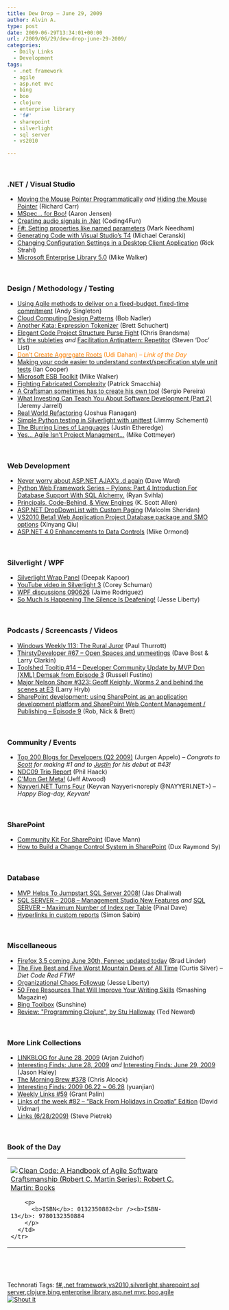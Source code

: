 ```yaml
---
title: Dew Drop – June 29, 2009
author: Alvin A.
type: post
date: 2009-06-29T13:34:01+00:00
url: /2009/06/29/dew-drop-june-29-2009/
categories:
  - Daily Links
  - Development
tags:
  - .net framework
  - agile
  - asp.net mvc
  - bing
  - boo
  - clojure
  - enterprise library
  - 'f#'
  - sharepoint
  - silverlight
  - sql server
  - vs2010

---
```

&#160;

### .NET / Visual Studio

  * [Moving the Mouse Pointer Programmatically][1] _and_&#160;[Hiding the Mouse Pointer][2] (Richard Carr)
  * [MSpec&#8230; for Boo!][3] (Aaron Jensen)
  * [Creating audio signals in .Net][4] (Coding4Fun)
  * [F#: Setting properties like named parameters][5] (Mark Needham)
  * [Generating Code with Visual Studio’s T4][6] (Michael Ceranski)
  * [Changing Configuration Settings in a Desktop Client Application][7] (Rick Strahl)
  * [Microsoft Enterprise Library 5.0][8] (Mike Walker)

&#160;

### Design / Methodology / Testing

  * [Using Agile methods to deliver on a fixed-budget, fixed-time commitment][9] (Andy Singleton)
  * [Cloud Computing Design Patterns][10] (Bob Nadler)
  * [Another Kata: Expression Tokenizer][11] (Brett Schuchert)
  * [Elegant Code Project Structure Purse Fight][12] (Chris Brandsma)
  * [It’s the subleties][13] _and_&#160;[Facilitation Antipattern: Repetitor][14] (Steven ‘Doc’ List)
  * [<font color="#ff8000">Don&#8217;t Create Aggregate Roots</font>][15] <font color="#ff8000">(Udi Dahan) <em>– Link of the Day</em></font>
  * [Making your code easier to understand context/specification style unit tests][16] (Ian Cooper)
  * [Microsoft ESB Toolkit][17] (Mike Walker)
  * [Fighting Fabricated Complexity][18] (Patrick Smacchia)
  * [A Craftsman sometimes has to create his own tool][19] (Sergio Pereira)
  * [What Investing Can Teach You About Software Development (Part 2)][20] (Jeremy Jarrell)
  * [Real World Refactoring][21] (Joshua Flanagan)
  * [Simple Python testing in Silverlight with unittest][22] (Jimmy Schementi)
  * [The Blurring Lines of Languages][23] (Justin Etheredge)
  * [Yes&#8230; Agile Isn&#8217;t Project Managment&#8230;][24] (Mike Cottmeyer)

&#160;

### Web Development

  * [Never worry about ASP.NET AJAX’s .d again][25] (Dave Ward)
  * [Python Web Framework Series – Pylons: Part 4 Introduction For Database Support With SQL Alchemy.][26] (Ryan Svihla)
  * [Principals, Code-Behind, & View Engines][27] (K. Scott Allen)
  * [ASP.NET DropDownList with Custom Paging][28] (Malcolm Sheridan)
  * [VS2010 Beta1 Web Application Project Database package and SMO options][29] (Xinyang Qiu)
  * [ASP.NET 4.0 Enhancements to Data Controls][30] (Mike Ormond)

&#160;

### Silverlight / WPF

  * [Silverlight Wrap Panel][31] (Deepak Kapoor)
  * [YouTube video in Silverlight 3][32] (Corey Schuman)
  * [WPF discussions 090626][33] (Jaime Rodriguez)
  * [So Much Is Happening The Silence Is Deafening!][34] (Jesse Liberty)

&#160;

### Podcasts / Screencasts / Videos

  * [Windows Weekly 113: The Rural Juror][35] (Paul Thurrott)
  * [ThirstyDeveloper #67 &#8211; Open Spaces and unmeetings][36] (Dave Bost & Larry Clarkin)
  * [Toolshed Tooltip #14 &#8211; Developer Community Update by MVP Don (XML) Demsak from Episode 3][37] (Russell Fustino)
  * [Major Nelson Show #323: Geoff Keighly, Worms 2 and behind the scenes at E3][38] (Larry Hryb)
  * [SharePoint development: using SharePoint as an application development platform and SharePoint Web Content Management / Publishing &#8211; Episode 9][39] (Rob, Nick & Brett)

&#160;

### Community / Events

  * [Top 200 Blogs for Developers (Q2 2009)][40] (Jurgen Appelo) _– Congrats to [Scott][41] for making #1 and to [Justin][42] for his debut at #43!_
  * [NDC09 Trip Report][43] (Phil Haack)
  * [C’Mon Get Meta!][44] (Jeff Atwood)
  * [Nayyeri.NET Turns Four][45] (Keyvan Nayyeri<noreply @NAYYERI.NET>) _– Happy Blog-day, Keyvan!_

&#160;

### SharePoint

  * [Community Kit For SharePoint][46] (Dave Mann)
  * [How to Build a Change Control System in SharePoint][47] (Dux Raymond Sy)

&#160;

### Database

  * [MVP Helps To Jumpstart SQL Server 2008!][48] (Jas Dhaliwal)
  * [SQL SERVER – 2008 – Management Studio New Features][49] _and_&#160;[SQL SERVER – Maximum Number of Index per Table][50] (Pinal Dave)
  * [Hyperlinks in custom reports][51] (Simon Sabin)

&#160;

### Miscellaneous

  * [Firefox 3.5 coming June 30th, Fennec updated today][52] (Brad Linder)
  * [The Five Best and Five Worst Mountain Dews of All Time][53] (Curtis Silver) _– Diet Code Red FTW!_
  * [Organizational Chaos Followup][54] (Jesse Liberty)
  * [50 Free Resources That Will Improve Your Writing Skills][55] (Smashing Magazine)
  * [Bing Toolbox][56] (Sunshine)
  * [Review: "Programming Clojure", by Stu Halloway][57] (Ted Neward)

&#160;

### More Link Collections

  * [LINKBLOG for June 28, 2009][58] (Arjan Zuidhof)
  * [Interesting Finds: June 28, 2009][59] _and_&#160;[Interesting Finds: June 29, 2009][60] (Jason Haley)
  * [The Morning Brew #378][61] (Chris Alcock)
  * [Interesting Finds: 2009 06.22 ~ 06.28][62] (yuanjian)
  * [Weekly Links #59][63] (Grant Palin)
  * [Links of the week #82 &#8211; “Back From Holidays in Croatia” Edition][64] (David Vidmar)
  * [Links (6/28/2009)][65] (Steve Pietrek)

&#160;

### Book of the Day

<div style="padding-bottom: 0px; margin: 0px; padding-left: 0px; padding-right: 0px; display: inline; float: none; padding-top: 0px" id="scid:7dc1bd33-94bd-46fd-a20b-0131235bcd47:fd4db6e3-992b-49a5-90c4-897fd76d5d5a" class="wlWriterSmartContent">
  <table cellspacing="0" cellpadding="2" width="400" border="0" unselectable="on">
    <tr>
      <td valign="top" width="400">
        <p>
          <a title="Clean Code: A Handbook of Agile Software Craftsmanship (Robert C. Martin Series): Robert C. Martin: Books" href="http://www.amazon.com/exec/obidos/ASIN/0132350882/alvinashcraft-20"><img data-recalc-dims="1" decoding="async" src="https://i0.wp.com/images.amazon.com/images/P/0132350882.01.MZZZZZZZ.jpg?w=660" border="0" align="left" style="float:left" />Clean Code: A Handbook of Agile Software Craftsmanship (Robert C. Martin Series): Robert C. Martin: Books</a>
        </p>
        
        <p>
          <b>ISBN</b>: 0132350882<br /><b>ISBN-13</b>: 9780132350884
        </p>
      </td>
    </tr>
  </table>
</div>

&#160;

<div style="padding-bottom: 0px; margin: 0px; padding-left: 0px; padding-right: 0px; display: inline; float: none; padding-top: 0px" id="scid:C16BAC14-9A3D-4c50-9394-FBFEF7A93539:de6350b3-4f40-4811-8788-383102e0ce2a" class="wlWriterSmartContent">
  <!--dotnetkickit-->
</div>

&#160;

<div style="padding-bottom: 0px; margin: 0px; padding-left: 0px; padding-right: 0px; display: inline; float: none; padding-top: 0px" id="scid:0767317B-992E-4b12-91E0-4F059A8CECA8:0001d0cd-d9e9-4e0a-b875-9924fc30728a" class="wlWriterSmartContent">
  Technorati Tags: <a href="http://technorati.com/tags/f%23" rel="tag">f#</a>,<a href="http://technorati.com/tags/.net+framework" rel="tag">.net framework</a>,<a href="http://technorati.com/tags/vs2010" rel="tag">vs2010</a>,<a href="http://technorati.com/tags/silverlight" rel="tag">silverlight</a>,<a href="http://technorati.com/tags/sharepoint" rel="tag">sharepoint</a>,<a href="http://technorati.com/tags/sql+server" rel="tag">sql server</a>,<a href="http://technorati.com/tags/clojure" rel="tag">clojure</a>,<a href="http://technorati.com/tags/bing" rel="tag">bing</a>,<a href="http://technorati.com/tags/enterprise+library" rel="tag">enterprise library</a>,<a href="http://technorati.com/tags/asp.net+mvc" rel="tag">asp.net mvc</a>,<a href="http://technorati.com/tags/boo" rel="tag">boo</a>,<a href="http://technorati.com/tags/agile" rel="tag">agile</a>
</div>

<div class="wlWriterHeaderFooter" style="margin:0px; padding:0px 0px 0px 0px;">
  <div class="shoutIt">
    <a rev="vote-for" href="http://dotnetshoutout.com/Submit?url=http%3a%2f%2fwww.alvinashcraft.com%2f2009%2f06%2f29%2fdew-drop-june-29-2009%2f&title=Dew+Drop+-+June+29%2c+2009"><img decoding="async" alt="Shout it" src="http://dotnetshoutout.com/image.axd?url=https://morningdew-bpc6g3a0fgaxdxcu.eastus2-01.azurewebsites.net/2009/06/29/dew-drop-june-29-2009/" style="border:0px" /></a>
  </div>
</div>

 [1]: http://feedproxy.google.com/~r/BlackwaspLatestAdditions/~3/NuHERFcKSKI/MoveMousePointer.aspx
 [2]: http://feedproxy.google.com/~r/BlackwaspLatestAdditions/~3/KDvr3wXWjw8/HideMousePointer.aspx
 [3]: http://codebetter.com/blogs/aaron.jensen/archive/2009/06/27/mspec-for-boo.aspx
 [4]: http://blogs.msdn.com/coding4fun/archive/2009/06/28/9807450.aspx
 [5]: http://feedproxy.google.com/~r/MarkNeedham/~3/-DVyHtTtRMI/
 [6]: http://www.codecapers.com/2009/06/generating-code-with-visual-studios-t4.html
 [7]: http://feedproxy.google.com/~r/rickstrahl/~3/_-fEhZDW4YM/810709.aspx
 [8]: http://feedproxy.google.com/~r/MikeWalker/~3/pLnLQBKsgO4/microsoft-enterprise-library-50.html
 [9]: http://blog.assembla.com/assemblablog/tabid/12618/bid/9767/Using-Agile-methods-to-deliver-on-a-fixed-budget-fixed-time-commitment.aspx
 [10]: http://rdn-consulting.com/blog/2009/06/28/cloud-computing-design-patterns/
 [11]: http://blog.objectmentor.com/articles/2009/06/29/another-kata-expression-tokenizer
 [12]: http://elegantcode.com/2009/06/28/elegant-code-project-structure-purse-fight/
 [13]: http://www.stevenlist.com/blog/2009/06/28/its-the-subleties/
 [14]: http://www.stevenlist.com/blog/2009/06/29/facilitation-antipattern-repetitor/
 [15]: http://www.udidahan.com/2009/06/29/dont-create-aggregate-roots/
 [16]: http://codebetter.com/blogs/ian_cooper/archive/2009/06/29/making-your-code-easier-to-understand-context-specification-style-unit-tests.aspx
 [17]: http://feedproxy.google.com/~r/MikeWalker/~3/YqeVn2X8B8o/microsoft-esb-toolkit.html
 [18]: http://codebetter.com/blogs/patricksmacchia/archive/2009/06/28/fighting-fabricated-complexity.aspx
 [19]: http://feedproxy.google.com/~r/devlicious/~3/RjUxBTLAArE/a-craftsman-sometimes-has-to-create-his-own-tool.aspx
 [20]: http://jeremyjarrell.com/archive/2009/06/29/125.aspx
 [21]: http://feedproxy.google.com/~r/lostechies/~3/WiQJ5sbwOfE/real-world-refactoring.aspx
 [22]: http://feedproxy.google.com/~r/jimmy-thinking/~3/RnR1tYF1sHQ/simple-python-testing-in-silverlight.html
 [23]: http://www.codethinked.com/post.aspx?id=261f1acc-04c8-42e4-954c-c1cf9a5f2ac9
 [24]: http://feedproxy.google.com/~r/leadingagile/~3/UlJyREphI_4/yes-agile-isnt-project-managment.html
 [25]: http://feedproxy.google.com/~r/Encosia/~3/CjlWNiqx02E/
 [26]: http://feedproxy.google.com/~r/lostechies/~3/Kzl0Og38C8Y/python-web-framework-series-pylons-part-4-database-support-with-sql-alchemy.aspx
 [27]: http://odetocode.com/Blogs/scott/archive/2009/06/29/13036.aspx
 [28]: http://feedproxy.google.com/~r/netCurryRecentArticles/~3/TrWycnUcVd0/ShowArticle.aspx
 [29]: http://blogs.msdn.com/webdevtools/archive/2009/06/28/vs2010-beta1-web-application-project-database-package-and-smo-options.aspx
 [30]: http://feedproxy.google.com/~r/mikeormond/~3/WkUGzDmSpc4/asp-net-4-0-enhancements-to-data-controls.aspx
 [31]: http://feedproxy.google.com/~r/OneDotNetWay/~3/3Vj9yAQVZ4g/
 [32]: http://www.85turns.com/2009/06/28/youtube-video-in-silverlight-3/
 [33]: http://blogs.msdn.com/jaimer/archive/2009/06/29/wpf-discussions-090626.aspx
 [34]: http://silverlight.net/blogs/jesseliberty/archive/2009/06/29/so-much-is-happening-the-silence-is-deafening.aspx
 [35]: http://www.winsupersite.com/paul/podcast.asp#113
 [36]: http://feedproxy.google.com/~r/ThirstyDeveloperPodcast/~3/3u2wm90Nrqw/67OpenSpacesAndUnmeetings.aspx
 [37]: http://channel9.msdn.com/shows/toolshed/Toolshed-Tooltip-14-Developer-Commmunity-Update-by-MVP-Don-Demsak-from-Episode-3/
 [38]: http://feedproxy.google.com/~r/MajorNelsonblogcast/~3/OonZvv2sObo/show-323-geoff-keighly-worms-2-and-behind-the-scenes-at-e3.aspx
 [39]: http://www.sharepointpodshow.com/archive/2009/06/29/sharepoint-development-using-sharepoint-as-an-application-development-platform-and.aspx
 [40]: http://feedproxy.google.com/~r/noop/~3/uc2Chk6baUM/top-200-blogs-for-developers-q2-2009.html
 [41]: http://www.hanselman.com/blog/
 [42]: http://www.codethinked.com/
 [43]: http://haacked.com/archive/2009/06/28/ndc2009-trip-report.aspx
 [44]: http://blog.stackoverflow.com/2009/06/cmon-get-meta/
 [45]: http://nayyeri.net/blog/nayyeri-net-turns-four/
 [46]: http://feedproxy.google.com/~r/sharepointmvpblogs/~3/xhZUk7B-R3k/community-kit-for-sharepoint.aspx
 [47]: http://feedproxy.google.com/~r/Meetdux/~3/SNL2PHwZ4a0/how-to-build-a-change-control-system-in-sharepoint.aspx
 [48]: http://blogs.msdn.com/mvpawardprogram/archive/2009/06/29/mvp-helps-to-jumpstart-sql-server-2008.aspx
 [49]: http://blog.sqlauthority.com/2009/06/28/sql-server-2008-management-studio-new-features-2/
 [50]: http://blog.sqlauthority.com/2009/06/29/sql-server-maximum-number-of-index-per-table/
 [51]: http://feedproxy.google.com/~r/SimonsSqlServerStuff/~3/2JQw7PHqrd8/Hyperlinks-in-custom-reports.aspx
 [52]: http://www.pheedcontent.com/click.phdo?i=4338b5e53d6e866ba567ba3ffc722d35
 [53]: http://feeds.wired.com/~r/wiredgeekdad/~3/RYZjVf3zSMs/
 [54]: http://feedproxy.google.com/~r/JesseLiberty-SilverlightGeek/~3/bZOs1GTzurI/organizational-chaos-followup.aspx
 [55]: http://www.smashingmagazine.com/2009/06/28/50-free-resources-that-will-improve-your-writing-skills/
 [56]: http://feedproxy.google.com/~r/liveside/~3/EPDO-hQh6RA/bing-toolbox.aspx
 [57]: http://blogs.tedneward.com/2009/06/28/Review+QuotProgramming+Clojurequot+By+Stu+Halloway.aspx
 [58]: http://feedproxy.google.com/~r/ArjansWorld/~3/X8rNlGpNQ5Q/
 [59]: http://jasonhaley.com/blog/post.aspx?id=d81cf210-220a-4609-932f-9844a7963bd0
 [60]: http://jasonhaley.com/blog/post.aspx?id=fd908a2c-7c69-4ae9-b47e-83ff176c51b0
 [61]: http://feedproxy.google.com/~r/ReflectivePerspective/~3/mz55mZXmozQ/
 [62]: http://weblogs.asp.net/yuanjian/archive/2009/06/28/interesting-finds-2009-06-22-06-28.aspx
 [63]: http://grantpalin.com/2009/06/28/weekly-links-59/
 [64]: http://feeds.vidmar.net/~r/BiteMyBytes/~3/zjMLNmujUqU/links-of-the-week-82---ldquoback-from-holidays-in.aspx
 [65]: http://stevepietrek.com/2009/06/28/links-6282009/
